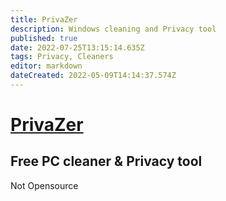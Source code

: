 ```yaml
---
title: PrivaZer
description: Windows cleaning and Privacy tool
published: true
date: 2022-07-25T13:15:14.635Z
tags: Privacy, Cleaners
editor: markdown
dateCreated: 2022-05-09T14:14:37.574Z
---
```

# [PrivaZer](https://privazer.com/en/)
## Free PC cleaner & Privacy tool
Not Opensource



